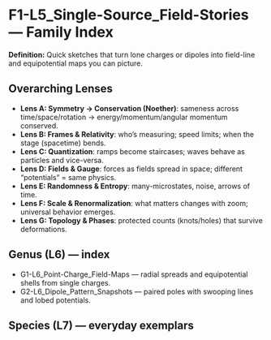 # F1-L5_Single-Source_Field-Stories — Family Index
**Definition:** Quick sketches that turn lone charges or dipoles into field-line and equipotential maps you can picture.
## Overarching Lenses

- **Lens A: Symmetry -> Conservation (Noether)**: sameness across time/space/rotation → energy/momentum/angular momentum conserved.
- **Lens B: Frames & Relativity**: who’s measuring; speed limits; when the stage (spacetime) bends.
- **Lens C: Quantization**: ramps become staircases; waves behave as particles and vice-versa.
- **Lens D: Fields & Gauge**: forces as fields spread in space; different “potentials” = same physics.
- **Lens E: Randomness & Entropy**: many-microstates, noise, arrows of time.
- **Lens F: Scale & Renormalization**: what matters changes with zoom; universal behavior emerges.
- **Lens G: Topology & Phases**: protected counts (knots/holes) that survive deformations.

## Genus (L6) — index
- G1-L6_Point-Charge_Field-Maps — radial spreads and equipotential shells from single charges.
- G2-L6_Dipole_Pattern_Snapshots — paired poles with swooping lines and lobed potentials.
## Species (L7) — everyday exemplars
